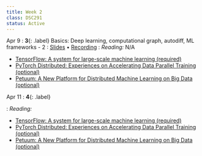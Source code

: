 ```yaml
---
title: Week 2
class: DSC291
status: Active
---
```


Apr 9
: **3**{: .label} Basics: Deep learning, computational graph, autodiff, ML frameworks - 2
  : [Slides](assets/slides/3_autodiff-and-mlsys-overview.pdf) &#8226; [Recording](https://podcast.ucsd.edu/watch/sp24/dsc291_d02)
: *Reading:* N/A
* [TensorFlow: A system for large-scale machine learning (required)](https://arxiv.org/pdf/1605.08695.pdf)
* [PyTorch Distributed: Experiences on Accelerating Data Parallel Training (optional)](https://arxiv.org/pdf/2006.15704.pdf)
* [Petuum: A New Platform for Distributed Machine Learning on Big Data (optional)](https://arxiv.org/pdf/1312.7651.pdf)

Apr 11
: **4**{: .label} 
  <!--: [Slides]() &#8226; [Recording]()-->
: *Reading:*
* [TensorFlow: A system for large-scale machine learning (required)](https://arxiv.org/pdf/1605.08695.pdf)
* [PyTorch Distributed: Experiences on Accelerating Data Parallel Training (optional)](https://arxiv.org/pdf/2006.15704.pdf)
* [Petuum: A New Platform for Distributed Machine Learning on Big Data (optional)](https://arxiv.org/pdf/1312.7651.pdf)
